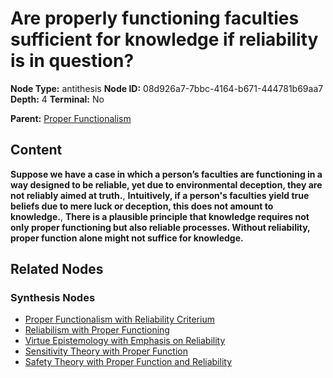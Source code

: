 # Are properly functioning faculties sufficient for knowledge if reliability is in question?

**Node Type:** antithesis
**Node ID:** 08d926a7-7bbc-4164-b671-444781b69aa7
**Depth:** 4
**Terminal:** No

**Parent:** [Proper Functionalism](proper-functionalism-synthesis-79a5f332-24c7-4d8b-87f2-c4945393895e.md)

## Content

**Suppose we have a case in which a person’s faculties are functioning in a way designed to be reliable, yet due to environmental deception, they are not reliably aimed at truth.**, **Intuitively, if a person's faculties yield true beliefs due to mere luck or deception, this does not amount to knowledge.**, **There is a plausible principle that knowledge requires not only proper functioning but also reliable processes. Without reliability, proper function alone might not suffice for knowledge.**

## Related Nodes

### Synthesis Nodes

- [Proper Functionalism with Reliability Criterium](proper-functionalism-with-reliability-criterium-synthesis-de643908-5e26-4be1-b8f8-f6d5e8b645a4.md)
- [Reliabilism with Proper Functioning](reliabilism-with-proper-functioning-synthesis-77a68967-80f6-4853-b3b6-d918134b5564.md)
- [Virtue Epistemology with Emphasis on Reliability](virtue-epistemology-with-emphasis-on-reliability-synthesis-c5230056-b6fa-43d9-bc01-32e596fa3537.md)
- [Sensitivity Theory with Proper Function](sensitivity-theory-with-proper-function-synthesis-1e29f148-57ff-4dda-9a66-931255133717.md)
- [Safety Theory with Proper Function and Reliability](safety-theory-with-proper-function-and-reliability-synthesis-cf872e2a-47ff-41c4-8907-93f893c3a425.md)
